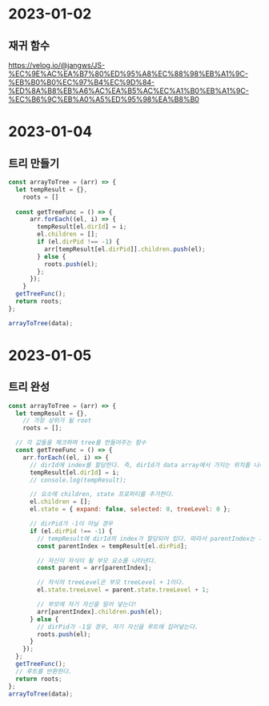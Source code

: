 # 2023-01-02
## 재귀 함수
https://velog.io/@jangws/JS-%EC%9E%AC%EA%B7%80%ED%95%A8%EC%88%98%EB%A1%9C-%EB%B0%B0%EC%97%B4%EC%9D%84-%ED%8A%B8%EB%A6%AC%EA%B5%AC%EC%A1%B0%EB%A1%9C-%EC%B6%9C%EB%A0%A5%ED%95%98%EA%B8%B0

# 2023-01-04
## 트리 만들기
```js
const arrayToTree = (arr) => {
  let tempResult = {},
    roots = []
    
  const getTreeFunc = () => {
      arr.forEach((el, i) => {
        tempResult[el.dirId] = i;
        el.children = [];
        if (el.dirPid !== -1) {
          arr[tempResult[el.dirPid]].children.push(el);
        } else {
          roots.push(el);
        };
      });
    }
  getTreeFunc();
  return roots;
};

arrayToTree(data);

```

# 2023-01-05 
## 트리 완성
```js
const arrayToTree = (arr) => {
  let tempResult = {},
    // 가장 상위가 될 root
    roots = [];

  // 각 값들을 체크하며 tree를 만들어주는 함수
  const getTreeFunc = () => {
    arr.forEach((el, i) => {
      // dirId에 index를 할당한다. 즉, dirId가 data array에서 가지는 위치를 나타내게 된다.
      tempResult[el.dirId] = i;
      // console.log(tempResult);

      // 요소에 children, state 프로퍼티를 추가한다.
      el.children = [];
      el.state = { expand: false, selected: 0, treeLevel: 0 };

      // dirPid가 -1이 아닐 경우
      if (el.dirPid !== -1) {
        // tempResult에 dirId의 index가 할당되어 있다. 따라서 parentIndex는 자신이 자식이 될 부모의 Index를 나타낸다.
        const parentIndex = tempResult[el.dirPid];

        // 자신이 자식이 될 부모 요소를 나타낸다.
        const parent = arr[parentIndex];

        // 자식의 treeLevel은 부모 treeLevel + 1이다.
        el.state.treeLevel = parent.state.treeLevel + 1;

        // 부모에 자기 자신을 밀어 넣는다!
        arr[parentIndex].children.push(el);
      } else {
        // dirPid가 -1일 경우, 자기 자신을 루트에 집어넣는다.
        roots.push(el);
      }
    });
  };
  getTreeFunc();
  // 루트를 반환한다.
  return roots;
};
arrayToTree(data);
```
